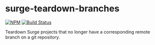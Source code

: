 # surge-teardown-branches

[![NPM](https://nodei.co/npm/surge-teardown-branches.png)](https://nodei.co/npm/surge-teardown-branches/)
[![Build Status](https://travis-ci.org/lukekarrys/surge-teardown-branches.png?branch=master)](https://travis-ci.org/lukekarrys/surge-teardown-branches)

Teardown Surge projects that no longer have a corresponding remote branch on a git repository.
